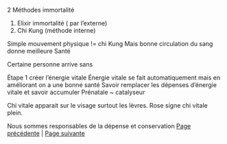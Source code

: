 2 Méthodes immortalité
1. Elixir immortalité ( par l’externe)
2. Chi Kung (méthode interne)

Simple mouvement physique != chi Kung
Mais bonne circulation du sang  donne meilleure Santé

Certaine personne arrive sans 

Étape 1 créer l’énergie vitale
Énergie vitale se fait automatiquement mais en améliorant on a une bonne santé
Savoir remplacer les dépenses d’énergie vitale et savoir accumuler
Prénatale ~ catalyseur

Chi vitale apparait sur le visage surtout les lèvres. Rose signe chi vitale plein.

Nous sommes responsables de la dépense et conservation
[Page précédente](2024-02-18-03.md) | [Page suivante](2024-02-18-05)